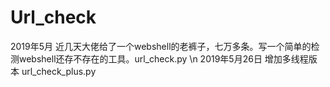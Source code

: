 # Url_check
2019年5月 近几天大佬给了一个webshell的老裤子，七万多条。写一个简单的检测webshell还存不存在的工具。url_check.py
\n
2019年5月26日 增加多线程版本 url_check_plus.py
